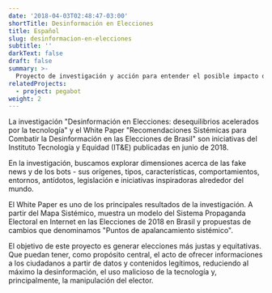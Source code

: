 ```yaml
---
date: '2018-04-03T02:48:47-03:00'
shortTitle: Desinformación en Elecciones
title: Español
slug: desinformacion-en-elecciones
subtitle: ''
darkText: false
draft: false
summary: >-
  Proyecto de investigación y acción para entender el posible impacto de los perfiles no humanos en redes sociales en las elecciones de 2018. Además, la iniciativa busca incidir positivamente en ese escenario, incluyendo recomendaciones para el uso ético de esa tecnología y la creación de una plataforma de identificación y denuncias de robots.
relatedProjects:
  - project: pegabot
weight: 2
---
```


La investigación "Desinformación en Elecciones: desequilibrios acelerados por la tecnología" y el White Paper "Recomendaciones Sistémicas para Combatir la Desinformación en las Elecciones de Brasil" son iniciativas del Instituto Tecnología y Equidad (IT&E) publicadas en junio de 2018.

En la investigación, buscamos explorar dimensiones acerca de las fake news y de los bots - sus orígenes, tipos, características, comportamientos, entornos, antídotos, legislación e iniciativas inspiradoras alrededor del mundo.

El White Paper es uno de los principales resultados de la investigación. A partir del Mapa Sistémico, muestra un modelo del Sistema Propaganda Electoral en Internet en las Elecciones de 2018 en Brasil y propuestas de cambios que denominamos "Puntos de apalancamiento sistémico".

El objetivo de este proyecto es generar elecciones más justas y equitativas. Que puedan tener, como propósito central, el acto de ofrecer informaciones a los ciudadanos a partir de datos y contenidos legítimos, reduciendo al máximo la desinformación, el uso malicioso de la tecnología y, principalmente, la manipulación del elector.

[^ 1]: El equipo responsable por la investigación está compuesto por Ellen Aquino, Carlos Júnior, Ariel Kogan, Márcio Vasconcelos y Thiago Rondon.
